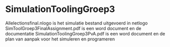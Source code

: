 # SimulationToolingGroep3


Allelectionsfinal.nlogo is het simulatie bestand uitgevoerd in netlogo
SimToolGroep3FinalAssignment.pdf is een word document en de documentatie
SimulationToolingGroep3PvA.pdf is een word document en de plan van aanpak voor het simuleren en programeren
